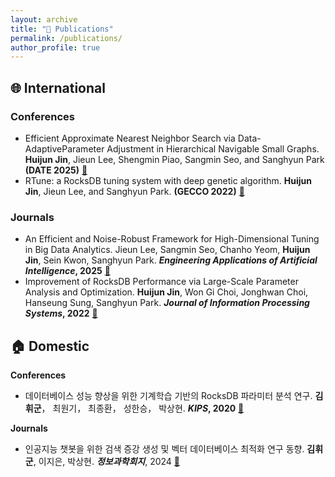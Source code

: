 ```yaml
---
layout: archive
title: "📝 Publications"
permalink: /publications/
author_profile: true
---
```

## 🌐 International
### Conferences
* Efficient Approximate Nearest Neighbor Search via Data-AdaptiveParameter Adjustment in Hierarchical Navigable Small Graphs. **Huijun Jin**, Jieun Lee, Shengmin Piao, Sangmin Seo, and Sanghyun Park **(DATE 2025)** [📖](https://ieeexplore.ieee.org/document/10992903)
* RTune: a RocksDB tuning system with deep genetic algorithm. **Huijun Jin**, Jieun Lee, and Sanghyun Park. **(GECCO 2022)** [📖](https://doi.org/10.1145/3512290.3528726)
  
### Journals
* An Efficient and Noise-Robust Framework for High-Dimensional Tuning in Big Data Analytics. Jieun Lee, Sangmin Seo, Chanho Yeom, **Huijun Jin**, Sein Kwon, Sanghyun Park. **_Engineering Applications of Artificial Intelligence_, 2025** [📖](https://doi.org/10.1016/j.engappai.2025.111332)
* Improvement of RocksDB Performance via Large-Scale Parameter Analysis and Optimization. **Huijun Jin**, Won Gi Choi, Jonghwan Choi, Hanseung Sung, Sanghyun Park. **_Journal of Information Processing Systems_, 2022** [📖](https://koreascience.kr/article/JAKO202220257593379.page)


## 🏠 Domestic
**Conferences**
* 데이터베이스 성능 향상을 위한 기계학습 기반의 RocksDB 파라미터 분석 연구. **김휘군**， 최원기， 최종환， 성한승， 박상현. **_KIPS_, 2020** [📖](http://delab.yonsei.ac.kr/jekyll/assets/files/publication/domestic/conference/KIPS_C2020B0294.pdf)

**Journals**
* 인공지능 챗봇을 위한 검색 증강 생성 및 벡터 데이터베이스 최적화 연구 동향. **김휘군**, 이지은, 박상현. **_정보과학회지_**, 2024 [📖](https://doi.org/10.1145/3512290.3528726)
